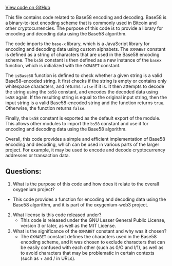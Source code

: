 [View code on GitHub](https://github.com/oxygenium/oxygenium-web3/packages/web3/src/utils/bs58.ts)

This file contains code related to Base58 encoding and decoding. Base58 is a binary-to-text encoding scheme that is commonly used in Bitcoin and other cryptocurrencies. The purpose of this code is to provide a library for encoding and decoding data using the Base58 algorithm.

The code imports the `base-x` library, which is a JavaScript library for encoding and decoding data using custom alphabets. The `OXMABET` constant is defined as a string of characters that are used in the Base58 encoding scheme. The `bs58` constant is then defined as a new instance of the `basex` function, which is initialized with the `OXMABET` constant.

The `isBase58` function is defined to check whether a given string is a valid Base58-encoded string. It first checks if the string is empty or contains only whitespace characters, and returns `false` if it is. It then attempts to decode the string using the `bs58` constant, and encodes the decoded data using `bs58` again. If the resulting string is equal to the original input string, then the input string is a valid Base58-encoded string and the function returns `true`. Otherwise, the function returns `false`.

Finally, the `bs58` constant is exported as the default export of the module. This allows other modules to import the `bs58` constant and use it for encoding and decoding data using the Base58 algorithm.

Overall, this code provides a simple and efficient implementation of Base58 encoding and decoding, which can be used in various parts of the larger project. For example, it may be used to encode and decode cryptocurrency addresses or transaction data.
## Questions: 
 1. What is the purpose of this code and how does it relate to the overall oxygenium project?
   - This code provides a function for encoding and decoding data using the Base58 algorithm, and it is part of the oxygenium-web3 project.
2. What license is this code released under?
   - This code is released under the GNU Lesser General Public License, version 3 or later, as well as the MIT License.
3. What is the significance of the `OXMABET` constant and why was it chosen?
   - The `OXMABET` constant defines the characters used in the Base58 encoding scheme, and it was chosen to exclude characters that can be easily confused with each other (such as 0/O and l/1), as well as to avoid characters that may be problematic in certain contexts (such as + and / in URLs).